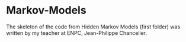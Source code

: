 # Markov-Models

The skeleton of the code from Hidden Markov Models (first folder) was written by my teacher at ENPC, Jean-Philippe Chancelier.
